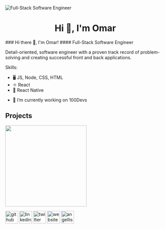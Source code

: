 ![Full-Stack Software Engineer](https://i.imgur.com/hsdIV0Y.png)


<h1 align="center">Hi 👋, I'm Omar</h1>
### Hi there 👋, I'm Omar!
#### Full-Stack Software Engineer

Detail-oriented, software engineer with a proven track record of problem-solving and creating successful front and back applications. 

Skills:
* 🖥 JS, Node, CSS, HTML
* ⚛	React
* 📱 React Native

- 🔭 I’m currently working on 100Devs 

## Projects

<img src="https://i.imgur.com/w1eMnFu.mp4" width="256"/>

[<img src='https://cdn.jsdelivr.net/npm/simple-icons@3.0.1/icons/github.svg' alt='github' height='40'>](https://github.com/oalmalky5)  [<img src='https://cdn.jsdelivr.net/npm/simple-icons@3.0.1/icons/linkedin.svg' alt='linkedin' height='40'>](https://www.linkedin.com/in/omar-almalky/)  [<img src='https://cdn.jsdelivr.net/npm/simple-icons@3.0.1/icons/twitter.svg' alt='twitter' height='40'>](https://twitter.com/OmarA_SWE)  [<img src='https://cdn.jsdelivr.net/npm/simple-icons@3.0.1/icons/icloud.svg' alt='website' height='40'>](https://www.omaralmalky.me/)  [<img src='https://cdn.jsdelivr.net/npm/simple-icons@3.0.1/icons/angellist.svg' alt='angellist' height='40'>](https://angel.co/profile/edit/overview)  

